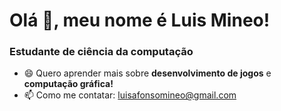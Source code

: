 # Olá 👋, meu nome é Luis Mineo!

### Estudante de ciência da computação

- 😄 Quero aprender mais sobre **desenvolvimento de jogos** e **computação gráfica!**
- 📫 Como me contatar: luisafonsomineo@gmail.com
